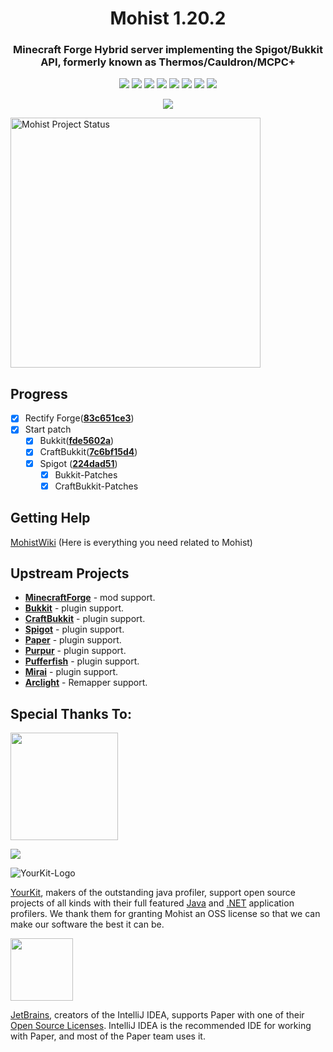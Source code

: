 <div align="center">
  <h1>Mohist 1.20.2</h1>

### Minecraft Forge Hybrid server implementing the Spigot/Bukkit API, formerly known as Thermos/Cauldron/MCPC+

[![](https://img.shields.io/jenkins/build?jobUrl=https%3A%2F%2Fci.codemc.io%2Fjob%2FMohistMC%2Fjob%2FMohist-1.20.2)](https://ci.codemc.io/job/MohistMC/job/Mohist-1.20.2)
[![](https://img.shields.io/github/stars/MohistMC/Mohist.svg?label=Stars&logo=github)](https://github.com/MohistMC/Mohist/stargazers)
[![](https://img.shields.io/badge/Forge-1.20.2--48.0.38-brightgreen.svg?colorB=26303d&logo=Conda-Forge)](https://files.minecraftforge.net/net/minecraftforge/forge/index_1.20.2.html)
[![](https://img.shields.io/badge/JDK-17.0.8+7-brightgreen.svg?colorB=469C00&logo=java)](https://www.azul.com/downloads/?version=java-17-lts#zulu)
[![](https://img.shields.io/badge/Gradle-8.1.1-brightgreen.svg?colorB=469C00&logo=gradle)](https://docs.gradle.org/8.1.1/release-notes.html)
[![](https://img.shields.io/bstats/servers/6762?label=bStats)](https://bstats.org/plugin/server-implementation/Mohist/6762)
[![](https://badges.crowdin.net/mohist/localized.svg)](https://crowdin.com/project/mohist)
[![](https://img.shields.io/discord/311256119005937665.svg?color=%237289da&label=Discord&logo=discord&logoColor=%237289da)](https://discord.gg/mohistmc)

[![](https://bstats.org/signatures/server-implementation/Mohist.svg)](https://bstats.org/plugin/server-implementation/Mohist/6762)
</div>

<img height="400px" alt="Mohist Project Status" src="https://mohistmc.com/api/v2/projects/mohist/table?" />

Progress
------

- [x] Rectify Forge([**83c651ce3**](https://github.com/MinecraftForge/MinecraftForge/commit/83c651ce3))
- [x] Start patch
    * [x] Bukkit([**fde5602a**](https://hub.spigotmc.org/stash/projects/SPIGOT/repos/bukkit/commits/fde5602a))
    * [x] CraftBukkit([**7c6bf15d4**](https://hub.spigotmc.org/stash/projects/SPIGOT/repos/craftbukkit/commits/7c6bf15d4))
    * [x] Spigot ([**224dad51**](https://hub.spigotmc.org/stash/projects/SPIGOT/repos/spigot/commits/224dad51))
        * [x] Bukkit-Patches
        * [x] CraftBukkit-Patches

Getting Help
------

  [MohistWiki](https://wiki.mohistmc.com/) (Here is everything you need related to Mohist)

Upstream Projects
------
* [**MinecraftForge**](https://github.com/MinecraftForge/MinecraftForge.git) - mod support.
* [**Bukkit**](https://hub.spigotmc.org/stash/scm/spigot/bukkit.git) - plugin support.
* [**CraftBukkit**](https://hub.spigotmc.org/stash/scm/spigot/craftbukkit.git) - plugin support.
* [**Spigot**](https://hub.spigotmc.org/stash/scm/spigot/spigot.git) - plugin support.
* [**Paper**](https://github.com/PaperMC/Paper.git) - plugin support.
* [**Purpur**](https://github.com/PurpurMC/Purpur.git) - plugin support.
* [**Pufferfish**](https://github.com/pufferfish-gg/Pufferfish.git) - plugin support.
* [**Mirai**](https://github.com/etil2jz/Mirai.git) - plugin support.
* [**Arclight**](https://github.com/IzzelAliz/Arclight.git) - Remapper support.

Special Thanks To:
-------------
<a href="https://ci.codemc.io/"><img src="https://i.loli.net/2020/03/11/YNicj3PLkU5BZJT.png" width="172"></a>

<a href="https://www.bisecthosting.com/mohistmc"><img src="https://www.bisecthosting.com/partners/custom-banners/118608b8-6e45-4301-b244-41934cdac6d1.png"></a>

![YourKit-Logo](https://www.yourkit.com/images/yklogo.png)

[YourKit](http://www.yourkit.com/), makers of the outstanding java profiler, support open source projects of all kinds with their full featured [Java](https://www.yourkit.com/java/profiler/index.jsp) and [.NET](https://www.yourkit.com/.net/profiler/index.jsp) application profilers. We thank them for granting Mohist an OSS license so that we can make our software the best it can be.

[<img src="https://user-images.githubusercontent.com/21148213/121807008-8ffc6700-cc52-11eb-96a7-2f6f260f8fda.png" alt="" width="100">](https://www.jetbrains.com)

[JetBrains](https://www.jetbrains.com/), creators of the IntelliJ IDEA, supports Paper with one of their [Open Source Licenses](https://www.jetbrains.com/opensource/). IntelliJ IDEA is the recommended IDE for working with Paper, and most of the Paper team uses it.
